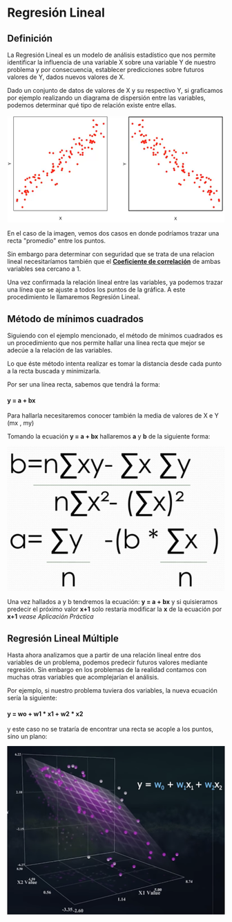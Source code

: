 # Regresión Lineal

## Definición

La Regresión Lineal es un modelo de análisis estadístico que nos permite identificar la influencia de una variable X sobre una variable Y de nuestro problema y por consecuencia, establecer predicciones sobre futuros valores de Y, dados nuevos valores de X.

Dado un conjunto de datos de valores de X y su respectivo Y, si graficamos por ejemplo realizando un diagrama de dispersión entre las variables, podemos determinar qué tipo de relación existe entre ellas.

![](./images/disper.png)

En el caso de la imagen, vemos dos casos en donde podríamos trazar una recta "promedio" entre los puntos.

Sin embargo para determinar con seguridad que se trata de una relacion lineal necesitaríamos también que el [**Coeficiente de correlación**](./coefco.md) de ambas variables sea cercano a 1.

Una vez confirmada la relación lineal entre las variables, ya podemos trazar una línea que se ajuste a todos los puntos de la gráfica. A este procedimiento le llamaremos Regresión Lineal.

## Método de mínimos cuadrados

Siguiendo con el ejemplo mencionado, el método de mínimos cuadrados es un procedimiento que nos permite hallar una línea recta que mejor se adecúe a la relación de las variables.

Lo que éste método intenta realizar es tomar la distancia desde cada punto a la recta buscada y minimizarla. 

Por ser una línea recta, sabemos que tendrá la forma:

#### y = a + bx

Para hallarla necesitaremos conocer también la media de valores de X e Y (mx , my)

Tomando la ecuación **y = a + bx** hallaremos **a** y **b** de la siguiente forma:

![](./images/mincuad.png)

Una vez hallados a y b tendremos la ecuación: **y = a + bx** y si quisieramos predecir el próximo valor **x+1** solo restaría modificar la **x** de la ecuación por **x+1** *vease Aplicación Práctica*

## Regresión Lineal Múltiple

Hasta ahora analizamos que a partir de una relación lineal entre dos variables de un problema, podemos predecir futuros valores mediante regresión. Sin embargo en los problemas de la realidad contamos con muchas otras variables que acomplejarían el análisis.

Por ejemplo, si nuestro problema tuviera dos variables, la nueva ecuación sería la siguiente:

#### y = wo + w1 * x1 + w2 * x2

y este caso no se trataría de encontrar una recta se acople a los puntos, sino un plano:

![](./images/plano.png)

















